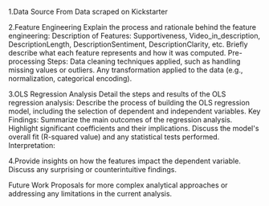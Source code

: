 1.Data Source
From Data scraped on Kickstarter

2.Feature Engineering
Explain the process and rationale behind the feature engineering:
Description of Features:
Supportiveness, Video_in_description, DescriptionLength, DescriptionSentiment, DescriptionClarity, etc.
Briefly describe what each feature represents and how it was computed.
Pre-processing Steps:
Data cleaning techniques applied, such as handling missing values or outliers.
Any transformation applied to the data (e.g., normalization, categorical encoding).

3.OLS Regression Analysis
Detail the steps and results of the OLS regression analysis:
Describe the process of building the OLS regression model, including the selection of dependent and independent variables.
Key Findings:
Summarize the main outcomes of the regression analysis. Highlight significant coefficients and their implications.
Discuss the model's overall fit (R-squared value) and any statistical tests performed.
Interpretation:

4.Provide insights on how the features impact the dependent variable.
Discuss any surprising or counterintuitive findings.

Future Work
Proposals for more complex analytical approaches or addressing any limitations in the current analysis.
